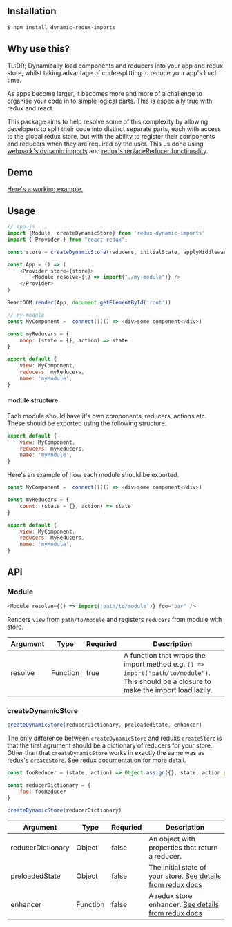 ## Installation

```sh
$ npm install dynamic-redux-imports
```

## Why use this?

TL:DR; Dynamically load components and reducers into your app and redux store, whilst taking advantage of code-splitting to reduce your app's load time.

As apps become larger, it becomes more and more of a challenge to organise your code in to simple logical parts. This is especially true with redux and react.

This package aims to help resolve some of this complexity by allowing developers to split their code into distinct separate parts, each with access to the global redux store, but with the ability to register their components and reducers when they are required by the user. This us done using [webpack's dynamic imports](https://webpack.js.org/guides/code-splitting/#dynamic-imports) and [redux's replaceReducer functionality](https://reduxjs.org/api/store#replacereducer-next-reducer).

## Demo

[Here's a working example.](https://codesandbox.io/s/znx199wpmp)

## Usage
```js
// app.js
import {Module, createDynamicStore} from 'redux-dynamic-imports'
import { Provider } from "react-redux";

const store = createDynamicStore(reducers, initialState, applyMiddleware);

const App = () => (
    <Provider store={store}>
        <Module resolve={() => import("./my-module")} />
    </Provider>
)

ReactDOM.render(App, document.getElementById('root'))

// my-module
const MyComponent =  connect()(() => <div>some component</div>)

const myReducers = {
    noop: (state = {}, action) => state
}

export default {
    view: MyComponent,
    reducers: myReducers,
    name: 'myModule',
}
```

#### module structure
Each module should have it's own components, reducers, actions etc. These should be exported using the following structure.

```js
export default {
    view: MyComponent,
    reducers: myReducers,
    name: 'myModule',
}
```

Here's an example of how each module should be exported.
```js
const MyComponent =  connect()(() => <div>some component</div>)

const myReducers = {
    count: (state = {}, action) => state
}

export default {
    view: MyComponent,
    reducers: myReducers,
    name: 'myModule',
}
```


## API

### Module

```js
<Module resolve={() => import('path/to/module')} foo="bar" />
```

Renders `view` from `path/to/module` and registers `reducers` from module with store.

| Argument       | Type     | Requried | Description                                                                                                                                                                                                                                                                |
| -------------- | -------- | -------- | -------------------------------------------------------------------------------------------------------------------------------------------------------------------------------------------------------------------------------------------------------------------------- |
| resolve           | Function   | true     | A function that wraps the import  method e.g. `() => import("path/to/module")`. This should be a closure to make the import load lazily.                    |

### createDynamicStore

```js
createDynamicStore(reducerDictionary, preloadedState, enhancer)
```

The only difference between `createDynamicStore` and reduxs `createStore` is that the first agrument should be a dictionary of reducers for your store. Other than that `createDynamicStore` works in exactly the same was as redux's `createStore`.  [See redux documentation for more detail.](https://redux.js.org/api/createstore)

```js
const fooReducer = (state, action) => Object.assign({}, state, action.payload)

const reducerDictionary = {
    foo: fooReducer
}

createDynamicStore(reducerDictionary)
```

| Argument       | Type     | Requried | Description                                                                                                                                                                                                                                                                |
| -------------- | -------- | -------- | -------------------------------------------------------------------------------------------------------------------------------------------------------------------------------------------------------------------------------------------------------------------------- |
| reducerDictionary           | Object   | false     |  An object with properties that return a reducer.                    |
| preloadedState           | Object   | false     | The initial state of your store. [See details from redux docs](https://redux.js.org/api/createstore)                        |
| enhancer           | Function   | false     | A redux store enhancer. [See details from redux docs](https://redux.js.org/api/createstore)                     |
